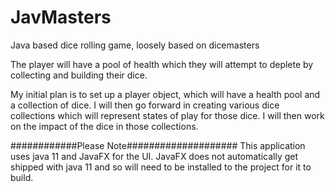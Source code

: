 # JavMasters
Java based dice rolling game, loosely based on dicemasters

The player will have a pool of health which they will attempt to deplete by collecting and building their dice.

My initial plan is to set up a player object, which will have a health pool and a collection of dice.
I will then go forward in creating various dice collections which will represent states of play for those dice.
I will then work on the impact of the dice in those collections.

############Please Note####################
This application uses java 11 and JavaFX for the UI.
JavaFX does not automatically get shipped with java 11 and so will need to be installed to the project for it to build.
